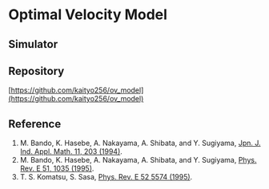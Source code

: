 # Optimal Velocity Model

## Simulator


## Repository

[https://github.com/kaityo256/ov_model](https://github.com/kaityo256/ov_model)

## Reference

1. M. Bando, K. Hasebe, A. Nakayama, A. Shibata, and Y. Sugiyama, [Jpn. J. Ind. Appl. Math. 11, 203 (1994)](https://doi.org/10.1007/BF03167222).
2. M. Bando, K. Hasebe, A. Nakayama, A. Shibata, and Y. Sugiyama, [Phys. Rev. E 51, 1035 (1995)](https://doi.org/10.1103/PhysRevE.51.1035).
3. T. S. Komatsu, S. Sasa, [Phys. Rev. E 52 5574 (1995)](https://doi.org/10.1103/PhysRevE.52.5574).

